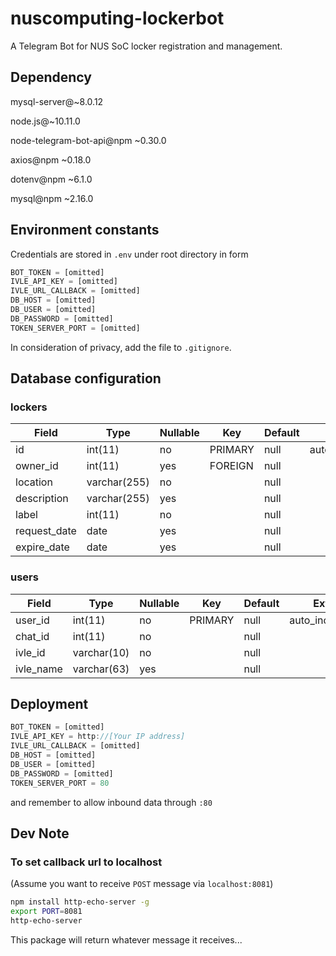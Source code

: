 # nuscomputing-lockerbot

A Telegram Bot for NUS SoC locker registration and management.

## Dependency

mysql-server@~8.0.12

node.js@~10.11.0

node-telegram-bot-api@npm ~0.30.0

axios@npm ~0.18.0

dotenv@npm ~6.1.0

mysql@npm ~2.16.0

## Environment constants

Credentials are stored in `.env` under root directory in form
```javascript
BOT_TOKEN = [omitted]
IVLE_API_KEY = [omitted]
IVLE_URL_CALLBACK = [omitted]
DB_HOST = [omitted]
DB_USER = [omitted]
DB_PASSWORD = [omitted]
TOKEN_SERVER_PORT = [omitted]
```
In consideration of privacy, add the file to `.gitignore`.

## Database configuration

### lockers

| Field        | Type         | Nullable | Key     | Default | Extra          |
|--------------|--------------|----------|---------|---------|----------------|
| id           | int(11)      | no       | PRIMARY | null    | auto_increment |
| owner_id     | int(11)      | yes      | FOREIGN | null    |                |
| location     | varchar(255) | no       |         | null    |                |
| description  | varchar(255) | yes      |         | null    |                |
| label        | int(11)      | no       |         | null    |                |
| request_date | date         | yes      |         | null    |                |
| expire_date  | date         | yes      |         | null    |                |

### users

| Field     | Type        | Nullable | Key     | Default | Extra          |
|-----------|-------------|----------|---------|---------|----------------|
| user_id   | int(11)     | no       | PRIMARY | null    | auto_increment |
| chat_id   | int(11)     | no       |         | null    |                |
| ivle_id   | varchar(10) | no       |         | null    |                |
| ivle_name | varchar(63) | yes      |         | null    |                |

## Deployment

```javascript
BOT_TOKEN = [omitted]
IVLE_API_KEY = http://[Your IP address]
IVLE_URL_CALLBACK = [omitted]
DB_HOST = [omitted]
DB_USER = [omitted]
DB_PASSWORD = [omitted]
TOKEN_SERVER_PORT = 80
```

and remember to allow inbound data through `:80`

## Dev Note

### To set callback url to localhost

(Assume you want to receive `POST` message via `localhost:8081`)

```bash
npm install http-echo-server -g
export PORT=8081
http-echo-server
```

This package will return whatever message it receives...